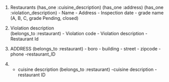   1) Restaurants
    (has_one :cuisine_description)
    (has_one :address)
    (has_one :violation_description)
    - Name
    - Address
    - Inspection date
    - grade name (A, B, C, grade Pending, closed)

  2) Violation description  
    (belongs_to :restaurant)
    - Violation code
    - Violation description
    - Restaurant Id

  3) ADDRESS
    (belongs_to :restaurant)
    - boro
    - building
    - street 
    - zipcode
    - phone
    -restaurant_ID

  4) - cuisine description
    (belongs_to :restaurant)
    -cuisine description
    -restaurant ID